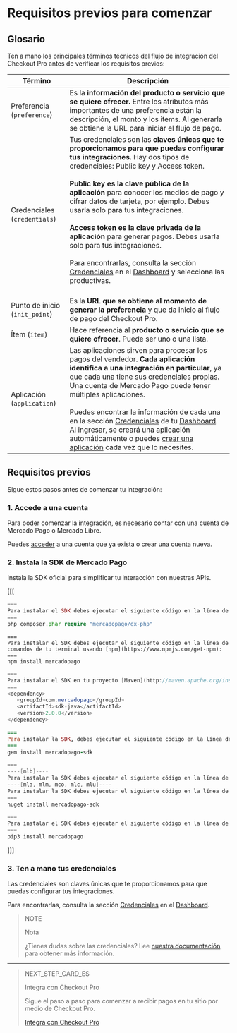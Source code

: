 # Requisitos previos para comenzar

## Glosario

Ten a mano los principales términos técnicos del flujo de integración del Checkout Pro antes de verificar los requisitos previos:

| Término | Descripción |
| --- | --- |
| Preferencia (`preference`) | Es la **información del producto o servicio que se quiere ofrecer.** Entre los atributos más importantes de una preferencia están la descripción, el monto y los items. Al generarla se obtiene la URL para iniciar el flujo de pago. |
| Credenciales (`credentials`) | Tus credenciales son las **claves únicas que te proporcionamos para que puedas configurar tus integraciones.** Hay dos tipos de credenciales: Public key y Access token. <br/><br/>**Public key es la clave pública de la aplicación** para conocer los medios de pago y cifrar datos de tarjeta, por ejemplo. Debes usarla solo para tus integraciones. <br/><br/>**Access token es la clave privada de la aplicación** para generar pagos. Debes usarla solo para tus integraciones.<br/><br/>Para encontrarlas, consulta la sección [Credenciales](/developers/es/docs/checkout-pro/additional-content/credentials) en el [Dashboard](/developers/es/docs/checkout-pro/additional-content/dashboard/introduction) y selecciona las productivas.<br/><br/> |
| Punto de inicio (`init_point`) | Es la **URL que se obtiene al momento de generar la preferencia** y que da inicio al flujo de pago del Checkout Pro. |
| Ítem (`ítem`) | Hace referencia al **producto o servicio que se quiere ofrecer**. Puede ser uno o una lista. |
| Aplicación (`application`) | Las aplicaciones sirven para procesar los pagos del vendedor. **Cada aplicación identifica a una integración en particular**, ya que cada una tiene sus credenciales propias. Una cuenta de Mercado Pago puede tener múltiples aplicaciones.<br/><br/>Puedes encontrar la información de cada una en la sección [Credenciales](/developers/es/docs/checkout-pro/additional-content/credentials) de tu [Dashboard](/developers/es/docs/checkout-pro/additional-content/dashboard/introduction). Al ingresar, se creará una aplicación automáticamente o puedes [crear una aplicación](https://applications.mercadopago.com) cada vez que lo necesites. |

## Requisitos previos

Sigue estos pasos antes de comenzar tu integración:

### 1. Accede a una cuenta
Para poder comenzar la integración, es necesario contar con una cuenta de Mercado Pago o Mercado Libre.

Puedes [acceder](/developers/es/docs/checkout-pro/requirements) a una cuenta que ya exista o crear una cuenta nueva.

### 2. Instala la SDK de Mercado Pago
Instala la SDK oficial para simplificar tu interacción con nuestras APIs.

[[[
```php
===
Para instalar el SDK debes ejecutar el siguiente código en la línea de comandos de tu terminal usando [Composer](https://getcomposer.org/download):
===
php composer.phar require "mercadopago/dx-php"
```
```node
===
Para instalar el SDK debes ejecutar el siguiente código en la línea de comandos de tu terminal usando [npm](https://www.npmjs.com/get-npm):
===
npm install mercadopago
```
```java
===
Para instalar el SDK en tu proyecto [Maven](http://maven.apache.org/install.html), debes agregar la siguiente dependencia en tu archivo <code>pom.xml</code> y ejecutar <code>maven install</code> en la línea de comandos de tu terminal:
===
<dependency>
   <groupId>com.mercadopago</groupId>
   <artifactId>sdk-java</artifactId>
   <version>2.0.0</version>
</dependency>
```
```ruby
===
Para instalar la SDK, debes ejecutar el siguiente código en la línea de comandos de tu terminal usando [gema](https://rubygems.org/gems/mercadopago-sdk):
===
gem install mercadopago-sdk
```
```csharp
===
----[mlb]----
Para instalar la SDK debes ejecutar el siguiente código en la línea de comandos de tu terminal usando [NuGet](https://docs.microsoft.com/pt-br/nuget/reference/nuget-exe-cli-reference):
----[mla, mlm, mco, mlc, mlu]----
Para instalar la SDK debes ejecutar el siguiente código en la línea de comandos de tu terminal usando [NuGet](https://docs.microsoft.com/es-es/nuget/reference/nuget-exe-cli-reference):
===
nuget install mercadopago-sdk
```
```python
===
Para instalar el SDK debes ejecutar el siguiente código en la línea de comandos de tu terminal usando [Pip](https://pypi.org/project/mercadopago/):
===
pip3 install mercadopago
```
]]]

### 3. Ten a mano tus credenciales
Las credenciales son claves únicas que te proporcionamos para que puedas configurar tus integraciones.

Para encontrarlas, consulta la sección [Credenciales](/developers/es/docs/checkout-pro/additional-content/credentials) en el [Dashboard](/developers/es/docs/checkout-pro/additional-content/dashboard/introduction).

> NOTE
>
> Nota
> 
> ¿Tienes dudas sobre las credenciales? Lee [nuestra documentación](/developers/es/docs/checkout-pro/additional-content/credentials) para obtener más información.

---

> NEXT_STEP_CARD_ES
>
> Integra con Checkout Pro
>
> Sigue el paso a paso para comenzar a recibir pagos en tu sitio por medio de Checkout Pro.
>
> [Integra con Checkout Pro](/developers/es/docs/checkout-pro/integration-configuration/integrate-checkout-pro)